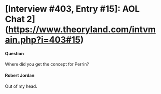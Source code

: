 # [Interview #403, Entry #15]: AOL Chat 2](https://www.theoryland.com/intvmain.php?i=403#15)

#### Question

Where did you get the concept for Perrin?

#### Robert Jordan

Out of my head.

